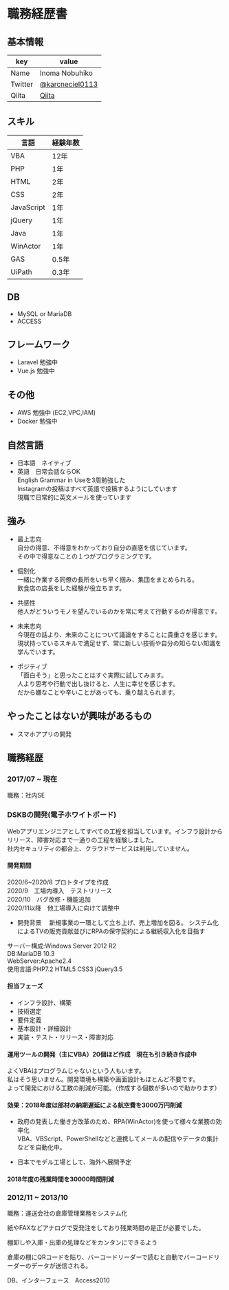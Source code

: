 # 職務経歴書

## 基本情報

|key|value|
|---|-----|
|Name|Inoma Nobuhiko|
|Twitter|[@karcneciel0113](https://twitter.com/karcenciel0113)|
|Qiita|[Qiita](https://qiita.com/karcenciel0113)|


## スキル
|言語|経験年数|
|-----|-----|
|VBA|12年|
|PHP|1年|
|HTML|2年|
|CSS|2年|
|JavaScript|1年|
|jQuery|1年|
|Java|1年|
|WinActor|1年|
|GAS|0.5年|
|UiPath|0.3年|



## DB
- MySQL or MariaDB
- ACCESS


## フレームワーク
- Laravel 勉強中
- Vue.js 勉強中


## その他
- AWS 勉強中 (EC2,VPC,IAM)
- Docker 勉強中

## 自然言語
- 日本語　ネイティブ  
- 英語　日常会話ならOK  
 English Grammar in Useを3周勉強した  
 Instagramの投稿はすべて英語で投稿するようにしています  
 現職で日常的に英文メールを使っています  


## 強み
- 最上志向  
自分の得意、不得意をわかっており自分の直感を信じています。  
その中で得意なことの１つがプログラミングです。　
　
- 個別化  
一緒に作業する同僚の長所をいち早く掴み、集団をまとめられる。  
飲食店の店長をした経験が役立ちます。

- 共感性  
他人がどういうモノを望んでいるのかを常に考えて行動するのが得意です。  

- 未来志向  
今現在の話より、未来のことについて議論をすることに貴重さを感じます。  
現状持っているスキルで満足せず、常に新しい技術や自分の知らない知識を学んでいます。

- ポジティブ  
「面白そう」と思ったことはすぐ実際に試してみます。  
人より思考や行動で出し抜けると、人生に幸せを感じます。  
だから嫌なことや辛いことがあっても、乗り越えられます。  

 

## やったことはないが興味があるもの
- スマホアプリの開発



## 職務経歴

### 2017/07 ~ 現在

職務：社内SE

### DSKBの開発(電子ホワイトボード)
 Webアプリエンジニアとしてすべての工程を担当しています。インフラ設計からリリース、障害対応まで一通りの工程を経験しました。  
 社内セキュリティの都合上、クラウドサービスは利用していません。
 

#### 開発期間
2020/6~2020/8 プロトタイプを作成  
2020/9　工場内導入　テストリリース  
2020/10　バグ改修・機能追加  
2020/11以降　他工場導入に向けて調整中  


- 開発背景
　新規事業の一環として立ち上げ、売上増加を図る。
 システム化によるTVの販売貢献並びにRPAの保守契約による継続収入化を目指す
  
サーバー構成:Windows Server 2012 R2  
DB:MariaDB 10.3  
WebServer:Apache2.4  
使用言語:PHP7.2 HTML5 CSS3 jQuery3.5

#### 担当フェーズ
- インフラ設計、構築
- 技術選定
- 要件定義
- 基本設計・詳細設計
- 実装・テスト・リリース・障害対応


#### 運用ツールの開発（主にVBA）20個ほど作成　現在も引き続き作成中
よくVBAはプログラムじゃないという人もいます。    
私はそう思いません。開発環境も構築や画面設計もほとんど不要です。  
よって開発における工数の削減が可能。（作成する個数が多いので助かります）

#### 効果：2018年度は部材の納期遅延による航空費を3000万円削減


- 政府の発表した働き方改革のため、RPA(WinActor)を使って様々な業務の効率化  
VBA、VBScript、PowerShellなどと連携してメールの配信やデータの集計などを自動化中。  

- 日本でモデル工場として、海外へ展開予定

#### 2018年度の残業時間を30000時間削減




### 2012/11 ~ 2013/10 

職務：運送会社の倉庫管理業務をシステム化

紙やFAXなどアナログで受発注をしており残業時間の是正が必要でした。

棚卸しや入庫・出庫の処理などをカンタンにできるよう  

倉庫の棚にQRコードを貼り、バーコードリーダーで読むと自動でバーコードリーダーのデータが送信される。

DB、インターフェース　Access2010






 
